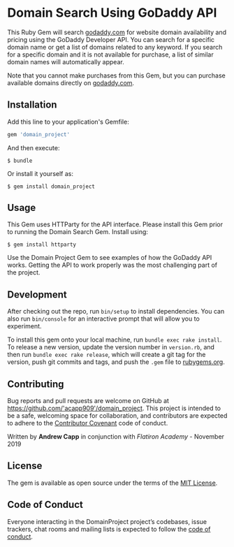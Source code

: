 # Domain Search Using GoDaddy API

This Ruby Gem will search [godaddy.com](https://godaddy.com) for website domain availability and pricing using the GoDaddy Developer API.  You can search for a specific domain name or get a list of domains related to any keyword.  If you search for a specific domain and it is not available for purchase, a list of similar domain names will automatically appear.

Note that you cannot make purchases from this Gem, but you can purchase available domains directly on [godaddy.com](https://godaddy.com).

## Installation

Add this line to your application's Gemfile:

```ruby
gem 'domain_project'
```

And then execute:

    $ bundle

Or install it yourself as:

    $ gem install domain_project

## Usage

This Gem uses HTTParty for the API interface.  Please install this Gem prior to running the Domain Search Gem. Install using:

    $ gem install httparty

Use the Domain Project Gem to see examples of how the GoDaddy API works.  Getting the API to work properly was the most challenging part of the project.

## Development

After checking out the repo, run `bin/setup` to install dependencies. You can also run `bin/console` for an interactive prompt that will allow you to experiment.

To install this gem onto your local machine, run `bundle exec rake install`. To release a new version, update the version number in `version.rb`, and then run `bundle exec rake release`, which will create a git tag for the version, push git commits and tags, and push the `.gem` file to [rubygems.org](https://rubygems.org).

## Contributing

Bug reports and pull requests are welcome on GitHub at https://github.com/'acapp909'/domain_project. This project is intended to be a safe, welcoming space for collaboration, and contributors are expected to adhere to the [Contributor Covenant](http://contributor-covenant.org) code of conduct.

Written by **Andrew Capp** in conjunction with _Flatiron Academy_ - November 2019

## License

The gem is available as open source under the terms of the [MIT License](https://opensource.org/licenses/MIT).

## Code of Conduct

Everyone interacting in the DomainProject project’s codebases, issue trackers, chat rooms and mailing lists is expected to follow the [code of conduct](https://github.com/'acapp909'/domain_project/blob/master/CODE_OF_CONDUCT.md).

